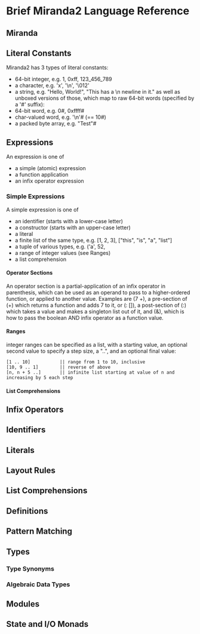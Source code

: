# Brief Miranda2 Language Reference

## Miranda

## Literal Constants
Miranda2 has 3 types of literal constants:
  * 64-bit integer, e.g. 1, 0xff, 123_456_789
  * a character, e.g. 'x', '\n', '\012'
  * a string, e.g. "Hello, World!", "This has a \n newline in it."
as well as unboxed versions of those, which map to raw 64-bit words (specified by a '#' suffix):
  * 64-bit word, e.g. 0#, 0xffff#
  * char-valued word, e.g. '\n'# (== 10#)
  * a packed byte array, e.g. "Test"#

## Expressions
An expression is one of
* a simple (atomic) expression
* a function application
* an infix operator expression

### Simple Expressions
A simple expression is one of
* an identifier (starts with a lower-case letter)
* a constructor (starts with an upper-case letter)
* a literal
* a finite list of the same type, e.g. [1, 2, 3], ["this", "is", "a", "list"]
* a tuple of various types, e.g. ('a', 52, 
* a range of integer values (see Ranges)
* a list comprehension

#### Operator Sections
An operator section is a partial-application of an infix operator in parenthesis,
which can be used as an operand to pass to a higher-ordered function, or applied
to another value.  Examples are (7 +), a pre-section of (+) which returns a function
and adds 7 to it, or (: []), a post-section of (:) which takes a value and makes a
singleton list out of it, and (&), which is how to pass the boolean AND infix operator
as a function value.

#### Ranges
integer ranges can be specified as a list, with a starting value, an optional second value
to specify a step size, a "..", and an optional final value:

    [1 .. 10]           || range from 1 to 10, inclusive
    [10, 9 .. 1]        || reverse of above
    [n, n + 5 ..]       || infinite list starting at value of n and increasing by 5 each step

#### List Comprehensions

## Infix Operators

## Identifiers

## Literals

## Layout Rules

## List Comprehensions

## Definitions

## Pattern Matching

## Types

### Type Synonyms

### Algebraic Data Types

## Modules

## State and I/O Monads

